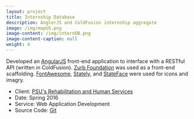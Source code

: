 ```yaml
---
layout: project
title: Internship Database
description: AnglerJS and ColdFusion internship aggregate
image: /img/mapUS.png
image-content: /img/internDB.png
image-content-caption: null
weight: 4
---
```



Developed an <a href="https://angularjs.org/" target="_blank">AngularJS</a> front-end application to interface with a RESTful API (written in ColdFusion). <a href="http://foundation.zurb.com/" target="_blank">Zurb Foundation</a> was used as a front-end scaffolding. <a href="http://fontawesome.io/" target="_blank">FontAwesome</a>, <a href="https://intridea.github.io/stately/" target="_blank">Stately</a>, and <a href="https://propublica.github.io/stateface/" target="_blank">StateFace</a> were used for icons and imagry.

- Client: <a href="https://ed.psu.edu/current-students/undergrad/academic-programs-1/rehabilitation-and-human-services" target="_blank">PSU's Rehabilitation and Human Services</a>
- Date: Spring 2016
- Service: Web Application Development
- Source Code: <a href="https://github.com/ndkline/rhs_intern_db">Git</a>

